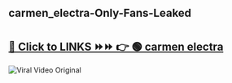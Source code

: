 
 ## carmen_electra-Only-Fans-Leaked

# <h2><a href="https://clipsfans.com/carmen_electra&ref=git">🔗 Click to LINKS ⏩⏩ 👉 🟢 carmen electra </a></h2>

<a href="https://clipsfans.com/carmen_electra&ref=git" rel="nofollow" data-target="animated-image.originalLink"><img src="https://i.ibb.co.com/xMMVF88/686577567.gif" alt="Viral Video Original" style="max-width: 100%; display: inline-block;" data-target="animated-image.originalImage"></a>
